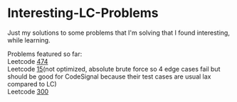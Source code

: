 # Interesting-LC-Problems
Just my solutions to some problems that I'm solving that I found interesting, while learning.

Problems featured so far:  
Leetcode [474](https://leetcode.com/problems/ones-and-zeroes/description/)  
Leetcode [15](https://leetcode.com/problems/3sum/description/)(not optimized, absolute brute force so 4 edge cases fail but should be good for CodeSignal because their test cases are usual lax compared to LC)  
Leetcode [300](https://leetcode.com/problems/longest-increasing-subsequence/) 
